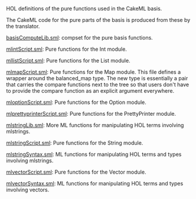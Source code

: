 HOL definitions of the pure functions used in the CakeML basis.

The CakeML code for the pure parts of the basis is produced
from these by the translator.

[basisComputeLib.sml](basisComputeLib.sml):
compset for the pure basis functions.

[mlintScript.sml](mlintScript.sml):
Pure functions for the Int module.

[mllistScript.sml](mllistScript.sml):
Pure functions for the List module.

[mlmapScript.sml](mlmapScript.sml):
Pure functions for the Map module.
This file defines a wrapper around the balanced_map type. The new
type is essentially a pair that carries the compare functions next
to the tree so that users don't have to provide the compare function
as an explicit argument everywhere.

[mloptionScript.sml](mloptionScript.sml):
Pure functions for the Option module.

[mlprettyprinterScript.sml](mlprettyprinterScript.sml):
Pure functions for the PrettyPrinter module.

[mlstringLib.sml](mlstringLib.sml):
More ML functions for manipulating HOL terms involving mlstrings.

[mlstringScript.sml](mlstringScript.sml):
Pure functions for the String module.

[mlstringSyntax.sml](mlstringSyntax.sml):
ML functions for manipulating HOL terms and types involving mlstrings.

[mlvectorScript.sml](mlvectorScript.sml):
Pure functions for the Vector module.

[mlvectorSyntax.sml](mlvectorSyntax.sml):
ML functions for manipulating HOL terms and types involving vectors.
